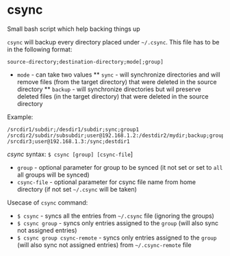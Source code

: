 # csync
Small bash script which help backing things up

`csync` will backup every directory placed under `~/.csync`. This file has to be in the following format:

`source-directory;destination-directory;mode[;group]`

* `mode` - can take two values 
** `sync` - will synchronize directories and will remove files (from the target directory) that were deleted in the source directory
** `backup` - will synchronize directories but wil preserve deleted files (in the target directory) that were deleted in the source directory 

Example:
```
/srcdir1/subdir;/desdir1/subdir;sync;group1
/srcdir2/subdir/subsubdir;user@192.168.1.2:/destdir2/mydir;backup;group2
/srcdir3;user@192.168.1.3:/sync;destdir1
```

*csync* syntax: `$ csync [group] [csync-file`]
* `group` - optional parameter for group to be synced (it not set or set to `all` all groups will be synced)
* `csync-file` - optional parameter for csync file name from home directory (if not set `~/.csync` will be taken) 

Usecase of `csync` command:
* `$ csync` - syncs all the entries from `~/.csync` file (ignoring the groups)
* `$ csync group` - syncs only entries assigned to the `group` (will also sync not assigned entries)
* `$ csync group csync-remote` - syncs only entries assigned to the `group` (will also sync not assigned entries) from `~/.csync-remote` file
